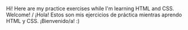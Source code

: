 Hi! Here are my practice exercises while I'm learning HTML and CSS. Welcome! / ¡Hola! Estos son mis ejercicios de práctica mientras aprendo HTML y CSS. ¡Bienvenido/a! :)
